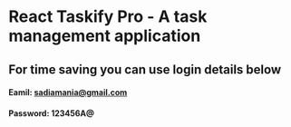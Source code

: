 # React Taskify Pro - A task management application


## For time saving you can use login details below
#### Eamil: sadiamania@gmail.com
#### Password: 123456A@